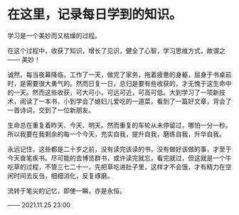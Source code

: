 # 在这里，记录每日学到的知识。

 学习是一个美妙而又枯燥的过程。

 在这个过程中，收获了知识，增长了见识，健全了心智，学习思维方式，故谓之—— 美妙！

 诚然，每当夜幕降临，工作了一天，做完了家务，拖着疲惫的身躯，屈身于书桌前时，是需要很大勇气的。然而日复一日，总归是要有些收获的，才无愧于这生命中的一天。然而这些收获，可大可小，可远可近，可高可低。大到学习了一项新技术，阅读了一本书，小到学会了媳妇儿爱吃的一道菜，看到了一篇好文章，背会了一首诗词，交到了一位新朋友。

 生命总在重复着昨天、今天、明天。然而重复的车轮从未停留过，哪怕一分一秒。所以我要在我剩余的每一个今天，充实自我，提升自我，磨练自我，升华自我。

 永远记住，这些都是二十岁之前，没有读完该读的书，没有做好该做的事，才至于今天奋笔疾书。尽可能的去博览群书，或许读完就忘，看完就过，但这就是一个牛吃草的过程，不管三七二十一，先把草吃进肚子里，这样才不会饿，才有精力在空闲时间去反刍，细细消化，反复琢磨。

 流转于笔尖的记忆，即使一瞬，亦是永恒。

 —— 2021.11.25 23:00
